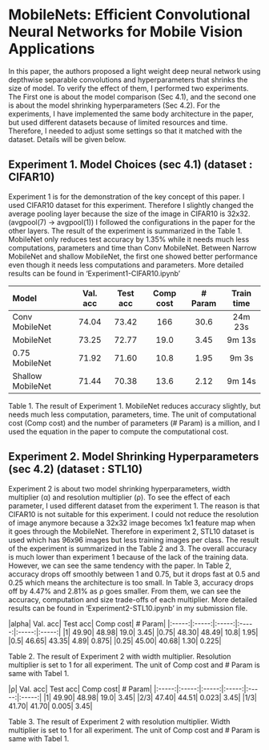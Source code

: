 # MobileNets: Efficient Convolutional Neural Networks for Mobile Vision Applications


In this paper, the authors proposed a light weight deep neural network using depthwise separable convolutions and hyperparameters that shrinks the size of model. To verify the effect of them, I performed two experiments. The First one is about the model comparison (Sec 4.1), and the second one is about the model shrinking hyperparameters (Sec 4.2). For the experiments, I have implemented the same body architecture in the paper, but used different datasets because of limited resources and time. Therefore, I needed to adjust some settings so that it matched with the dataset. Details will be given below.


## Experiment 1. Model Choices (sec 4.1) (dataset : CIFAR10)
Experiment 1 is for the demonstration of the key concept of this paper. I used CIFAR10 dataset for this experiment. Therefore I slightly changed the average pooling layer because the size of the image in CIFAR10 is 32x32. (avgpool(7) -> avgpool(1)) I followed the configurations in the paper for the other layers. 
The result of the experiment is summarized in the Table 1. MobileNet only reduces test accuracy by 1.35% while it needs much less computations, parameters and time than Conv MobileNet. Between Narrow MobileNet and shallow MobileNet, the first one showed better performance even though it needs less computations and parameters. More detailed results can be found in ‘Experiment1-CIFAR10.ipynb’ 

|Model|	Val. acc|	Test acc|	Comp cost|	# Param|	Train time|
|:-----|:-----:|:-----:|:-----:|:-----:|:-----:|
|Conv MobileNet|	74.04|	73.42|	166|	30.6|	24m 23s|
|MobileNet|	73.25|	72.77|	19.0|	3.45|	9m 13s|
|0.75 MobileNet|	71.92|	71.60|	10.8|	1.95|	9m 3s|
|Shallow MobileNet|	71.44|	70.38|	13.6|	2.12|	9m 14s|

Table 1. The result of Experiment 1. MobileNet reduces accuracy slightly, but needs much less computation, parameters, time. The unit of computational cost (Comp cost) and the number of parameters (# Param) is a million, and I used the equation in the paper to compute the computational cost.


## Experiment 2. Model Shrinking Hyperparameters (sec 4.2) (dataset : STL10)
Experiment 2 is about two model shrinking hyperparameters, width multiplier (α) and resolution multiplier (ρ). To see the effect of each parameter, I used different dataset from the experiment 1. The reason is that CIFAR10 is not suitable for this experiment. I could not reduce the resolution of image anymore because a 32x32 image becomes 1x1 feature map when it goes through the MobileNet. Therefore in experiment 2, STL10 dataset is used which has 96x96 images but less training images per class.
The result of the experiment is summarized in the Table 2 and 3. The overall accuracy is much lower than experiment 1 because of the lack of the training data. However, we can see the same tendency with the paper. In Table 2, accuracy drops off smoothly between 1 and 0.75, but it drops fast at 0.5 and 0.25 which means the architecture is too small. In Table 3, accuracy drops off by 4.47% and 2.81% as ρ goes smaller. From them, we can see the accuracy, computation and size trade-offs of each multiplier. More detailed results can be found in ‘Experiment2-STL10.ipynb’ in my submission file.

|alpha|	Val. acc|	Test acc|	Comp cost|	# Param|
|:-----:|:-----:|:-----:|:-----:|:-----:|:-----:|
|1|	49.90|	48.98|	19.0|	3.45|
|0.75|	48.30|	48.49|	10.8|	1.95|
|0.5|	46.65|	43.35|	4.89|	0.875|
|0.25|	45.00|	40.68|	1.30|	0.225|

Table 2. The result of Experiment 2 with width multiplier. Resolution multiplier is set to 1 for all experiment. The unit of Comp cost and # Param is same with Tabel 1.

|ρ|	Val. acc|	Test acc|	Comp cost|	# Param|
|:-----:|:-----:|:-----:|:-----:|:-----:|:-----:|
|1|	49.90|	48.98|	19.0|	3.45|
|2/3|	47.40|	44.51|	0.023|	3.45|
|1/3|	41.70|	41.70|	0.005|	3.45|

Table 3. The result of Experiment 2 with resolution multiplier. Width multiplier is set to 1 for all experiment. The unit of Comp cost and # Param is same with Tabel 1.

